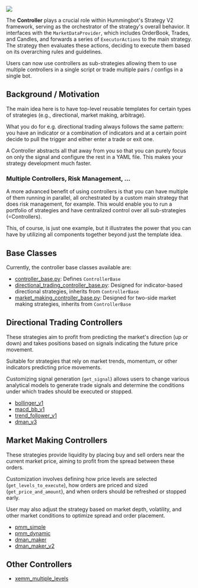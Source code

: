 ![](../diagrams/10.png)

The **Controller** plays a crucial role within Hummingbot's Strategy V2 framework, serving as the orchestrator of the strategy's overall behavior. It interfaces with the `MarketDataProvider`, which includes OrderBook, Trades, and Candles, and forwards a series of `ExecutorActions` to the main strategy. The strategy then evaluates these actions, deciding to execute them based on its overarching rules and guidelines.

Users can now use controllers as sub-strategies allowing them to use multiple controllers in a single script or trade multiple pairs / configs in a single bot. 

## Background / Motivation

The main idea here is to have top-level reusable templates for certain types of strategies (e.g., directional, market making, arbitrage).

What you do for e.g. directional trading always follows the same pattern: you have an indicator or a combination of indicators and at a certain point decide to pull the trigger and either enter a trade or exit one. 

A Controller abstracts all that away from you so that you can purely focus on only the signal and configure the rest in a YAML file. This makes your strategy development much faster.

### Multiple Controllers, Risk Management, ...

A more advanced benefit of using controllers is that you can have multiple of them running in parallel, all orchestrated by a custom main strategy that does risk management, for example. This would enable you to run a portfolio of strategies and have centralized control over all sub-strategies (=Controllers).

This, of course, is just one example, but it illustrates the power that you can have by utilizing all components together beyond just the template idea.

## Base Classes

Currently, the controller base classes available are:

* [controller_base.py](https://github.com/hummingbot/hummingbot/blob/master/hummingbot/smart_components/controllers/controller_base.py): Defines `ControllerBase`
* [directional_trading_controller_base.py](https://github.com/hummingbot/hummingbot/blob/development/hummingbot/smart_components/controllers/directional_trading_controller_base.py): Designed for indicator-based directional strategies, inherits from `ControllerBase`
* [market_making_controller_base.py](https://github.com/hummingbot/hummingbot/blob/development/hummingbot/smart_components/controllers/market_making_controller_base.py): Designed for two-side market making strategies, inherits from `ControllerBase`

## Directional Trading Controllers

These strategies aim to profit from predicting the market's direction (up or down) and takes positions based on signals indicating the future price movement.

Suitable for strategies that rely on market trends, momentum, or other indicators predicting price movements. 

Customizing signal generation (`get_signal`) allows users to change various analytical models to generate trade signals and determine the conditions under which trades should be executed or stopped.

- [bollinger_v1](https://github.com/hummingbot/hummingbot/blob/development/controllers/directional_trading/bollinger_v1.py)
- [macd_bb_v1](https://github.com/hummingbot/hummingbot/blob/development/controllers/directional_trading/macd_bb_v1.py)
- [trend_follower_v1](https://github.com/hummingbot/hummingbot/blob/development/controllers/directional_trading/trend_follower_v1.py)
- [dman_v3](https://github.com/hummingbot/hummingbot/blob/development/controllers/directional_trading/dman_v3.py)

## Market Making Controllers

These strategies provide liquidity by placing buy and sell orders near the current market price, aiming to profit from the spread between these orders.

Customization involves defining how price levels are selected (`get_levels_to_execute`), how orders are priced and sized (`get_price_and_amount`), and when orders should be refreshed or stopped early.

User may also adjust the strategy based on market depth, volatility, and other market conditions to optimize spread and order placement.

- [pmm_simple](https://github.com/hummingbot/hummingbot/blob/development/controllers/market_making/pmm_simple.py)
- [pmm_dynamic](https://github.com/hummingbot/hummingbot/blob/development/controllers/market_making/pmm_dynamic.py)
- [dman_maker](https://github.com/hummingbot/hummingbot/blob/development/controllers/market_making/dman_maker.py)
- [dman_maker_v2](https://github.com/hummingbot/hummingbot/blob/master/controllers/market_making/dman_maker_v2.py)


## Other Controllers

- [xemm_multiple_levels](https://github.com/hummingbot/hummingbot/blob/master/controllers/generic/xemm_multiple_levels.py)